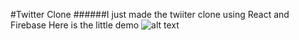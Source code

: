 #Twitter Clone
######I just made the twiiter clone using React and Firebase
Here is the little demo 
![alt text](https://github.com/[username]/[reponame]/blob/[branch]/twitter-clone.gif?raw=true)

